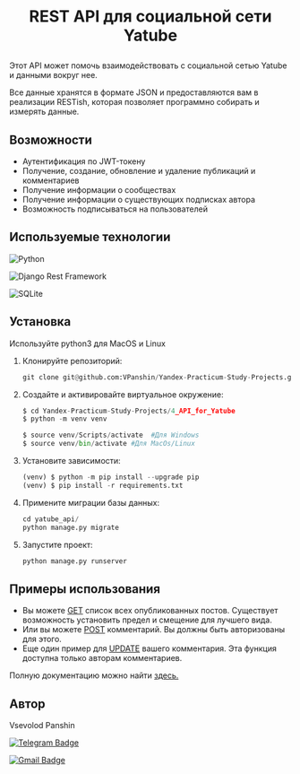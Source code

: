 # <p align="center">REST API для социальной сети Yatube</p>

Этот API может помочь взаимодействовать с социальной сетью Yatube и данными вокруг нее.

Все данные хранятся в формате JSON и предоставляются вам в реализации RESTish, которая позволяет программно собирать и измерять данные.

## Возможности

- Аутентификация по JWT-токену
- Получение, cоздание, обновление и удаление публикаций и комментариев
- Получение информации о сообществах
- Получение информации о существующих подписках автора
- Возможность подписываться на пользователей

## Используемые технологии

![Python](https://img.shields.io/badge/python-3.9.10-blue)

![Django Rest Framework](https://img.shields.io/badge/djangorestframework-3.12.4-blue)

![SQLite](https://img.shields.io/badge/SQLite-blue)

## Установка
Используйте python3 для MacOS и Linux

1. Клонируйте репозиторий:

    ```python
    git clone git@github.com:VPanshin/Yandex-Practicum-Study-Projects.git
    ```

2. Cоздайте и активировайте виртуальное окружение:

    ```python
    $ cd Yandex-Practicum-Study-Projects/4_API_for_Yatube
    $ python -m venv venv

    $ source venv/Scripts/activate  #Для Windows
    $ source venv/bin/activate #Для MacOs/Linux
   ```

3. Установите зависимости:

    ```py
    (venv) $ python -m pip install --upgrade pip
    (venv) $ pip install -r requirements.txt
    ```

4. Примените миграции базы данных:

    ```py 
    cd yatube_api/
    python manage.py migrate
    ```

5. Запустите проект:

    ```bash
    python manage.py runserver
    ```

## Примеры использования

- Вы можете [GET](http://127.0.0.1:8000/api/v1/posts/) список всех опубликованных постов. Существует возможность установить предел и смещение для лучшего вида.
- Или вы можете  [POST](http://127.0.0.1:8000/api/v1/posts/{post_id}/comments/) комментарий. Вы должны быть авторизованы для этого.
- Еще один пример для [UPDATE](http://127.0.0.1:8000/api/v1/posts/{post_id}/comments/{id}/) вашего комментария. Эта функция доступна только авторам комментариев.

Полную документацию можно найти [здесь.](http://127.0.0.1:8000/redoc/)

## Автор

Vsevolod Panshin 

[![Telegram Badge](https://img.shields.io/badge/-vsevolod.panshin-blue?style=social&logo=telegram&link=https://t.me/VPanshin)](https://t.me/VPanshin)

[![Gmail Badge](https://img.shields.io/badge/vsevolodpanshin@gmail.com-c14438?style=flat&logo=Gmail&logoColor=white&link=mailto:vsevolodpanshin.mv@gmail.com)](mailto:vsevolodpanshin@gmail.com)